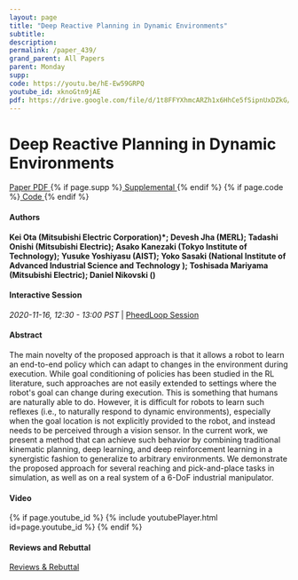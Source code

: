 ```yaml
---
layout: page
title: "Deep Reactive Planning in Dynamic Environments"
subtitle: 
description:
permalink: /paper_439/
grand_parent: All Papers
parent: Monday
supp: 
code: https://youtu.be/hE-Ew59GRPQ
youtube_id: xknoGtn9jAE
pdf: https://drive.google.com/file/d/1t8FFYXhmcARZh1x6HhCe5fSipnUxDZkG/view
---
```


# Deep Reactive Planning in Dynamic Environments

<a href="https://drive.google.com/file/d/1t8FFYXhmcARZh1x6HhCe5fSipnUxDZkG/view" target="_blank" rel="noopener noreferrer" class="btn btn-blue"><i class="fa fa-file-text-o" aria-hidden="true"></i> Paper PDF </a> {% if page.supp %}<a href="" target="_blank" rel="noopener noreferrer" class="btn btn-green"><i class="fa fa-file-text-o" aria-hidden="true"></i> Supplemental </a>{% endif %} {% if page.code %}<a href="https://youtu.be/hE-Ew59GRPQ" target="_blank" rel="noopener noreferrer" class="btn"><i class="fa fa-github" aria-hidden="true"></i> Code </a>{% endif %} 

#### Authors
**Kei Ota (Mitsubishi Electric Corporation)*; Devesh Jha (MERL); Tadashi Onishi (Mitsubishi Electric); Asako Kanezaki (Tokyo Institute of Technology); Yusuke Yoshiyasu (AIST); Yoko Sasaki (National Institute of Advanced Industrial Science and Technology	); Toshisada Mariyama (Mitsubishi Electric); Daniel Nikovski ()**

#### Interactive Session
<em>2020-11-16, 12:30 - 13:00 PST </em> | <a href="https://pheedloop.com/corl2020/virtual/?page=sessions&section=SES8L84QDMBWA7EKR" target="_blank" rel="noopener noreferrer"> PheedLoop Session <i class="fa fa-external-link" aria-hidden="true"></i> </a> 

#### Abstract
The main novelty of the proposed approach is that it allows a robot to learn an end-to-end policy which can adapt to changes in the environment during execution. While goal conditioning of policies has been studied in the RL literature, such approaches are not easily extended to settings where the robot's goal can change during execution. This is something that humans are naturally able to do. However, it is difficult for robots to learn such reflexes (i.e., to naturally respond to dynamic environments), especially when the goal location is not explicitly provided to the robot, and instead needs to be perceived through a vision sensor. In the current work, we present a method that can achieve such behavior by combining traditional kinematic planning, deep learning, and deep reinforcement learning in a synergistic fashion to generalize to arbitrary environments. We demonstrate the proposed approach for several reaching and pick-and-place tasks in simulation, as well as on a real system of a 6-DoF industrial manipulator.

#### Video
{% if page.youtube_id %}
{% include youtubePlayer.html id=page.youtube_id %}
{% endif %}

#### Reviews and Rebuttal
<a href="https://drive.google.com/file/d/1OqbSfAeeHW9qfYG7XTms5JmyfzjIoPlA/view" target="_blank" rel="noopener noreferrer" class="btn btn-purple"><i class="fa fa-pencil-square-o" aria-hidden="true"></i> Reviews & Rebuttal </a>

